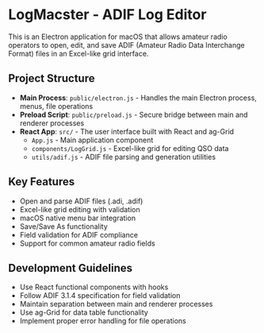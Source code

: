 <!-- Use this file to provide workspace-specific custom instructions to Copilot. For more details, visit https://code.visualstudio.com/docs/copilot/copilot-customization#_use-a-githubcopilotinstructionsmd-file -->

# LogMacster - ADIF Log Editor

This is an Electron application for macOS that allows amateur radio operators to open, edit, and save ADIF (Amateur Radio Data Interchange Format) files in an Excel-like grid interface.

## Project Structure

- **Main Process**: `public/electron.js` - Handles the main Electron process, menus, file operations
- **Preload Script**: `public/preload.js` - Secure bridge between main and renderer processes
- **React App**: `src/` - The user interface built with React and ag-Grid
  - `App.js` - Main application component
  - `components/LogGrid.js` - Excel-like grid for editing QSO data
  - `utils/adif.js` - ADIF file parsing and generation utilities

## Key Features

- Open and parse ADIF files (.adi, .adif)
- Excel-like grid editing with validation
- macOS native menu bar integration
- Save/Save As functionality
- Field validation for ADIF compliance
- Support for common amateur radio fields

## Development Guidelines

- Use React functional components with hooks
- Follow ADIF 3.1.4 specification for field validation
- Maintain separation between main and renderer processes
- Use ag-Grid for data table functionality
- Implement proper error handling for file operations
